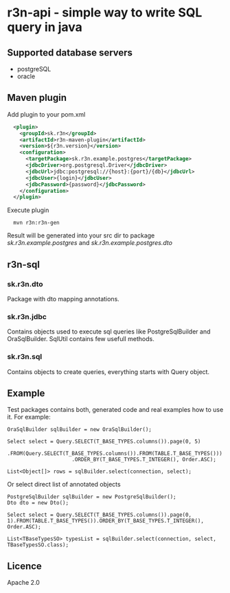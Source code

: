 # r3n-api - simple way to write SQL query in java

## Supported database servers

* postgreSQL
* oracle

## Maven plugin

Add plugin to your pom.xml

```xml
  <plugin>
    <groupId>sk.r3n</groupId>
    <artifactId>r3n-maven-plugin</artifactId>
    <version>${r3n.version}</version>
    <configuration>
      <targetPackage>sk.r3n.example.postgres</targetPackage>
      <jdbcDriver>org.postgresql.Driver</jdbcDriver>
      <jdbcUrl>jdbc:postgresql://{host}:{port}/{db}</jdbcUrl>
      <jdbcUser>{login}</jdbcUser>
      <jdbcPassword>{password}</jdbcPassword>
    </configuration>
  </plugin>
```
Execute plugin

```
  mvn r3n:r3n-gen
```
Result will be generated into your src dir to package *sk.r3n.example.postgres* and *sk.r3n.example.postgres.dto*

## r3n-sql
### sk.r3n.dto
Package with dto mapping annotations.
### sk.r3n.jdbc
Contains objects used to execute sql queries like PostgreSqlBuilder and OraSqlBuilder. SqlUtil contains few usefull methods.
### sk.r3n.sql
Contains objects to create queries, everything starts with Query object.

## Example
Test packages contains both, generated code and real examples how to use it. For example:

```
OraSqlBuilder sqlBuilder = new OraSqlBuilder();

Select select = Query.SELECT(T_BASE_TYPES.columns()).page(0, 5)
                     .FROM(Query.SELECT(T_BASE_TYPES.columns()).FROM(TABLE.T_BASE_TYPES()))
                     .ORDER_BY(T_BASE_TYPES.T_INTEGER(), Order.ASC);

List<Object[]> rows = sqlBuilder.select(connection, select);
```
Or select direct list of annotated objects

```
PostgreSqlBuilder sqlBuilder = new PostgreSqlBuilder();
Dto dto = new Dto();

Select select = Query.SELECT(T_BASE_TYPES.columns()).page(0, 1).FROM(TABLE.T_BASE_TYPES()).ORDER_BY(T_BASE_TYPES.T_INTEGER(), Order.ASC);

List<TBaseTypesSO> typesList = sqlBuilder.select(connection, select, TBaseTypesSO.class);
```

## Licence

Apache 2.0
